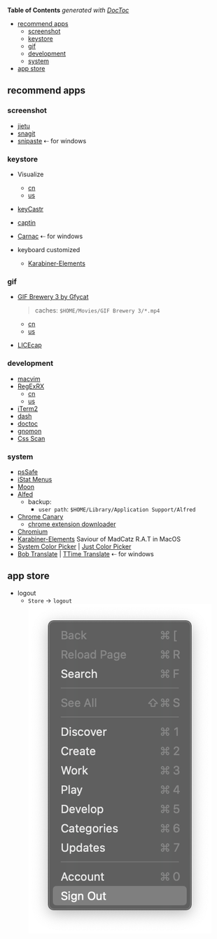 <!-- START doctoc generated TOC please keep comment here to allow auto update -->
<!-- DON'T EDIT THIS SECTION, INSTEAD RE-RUN doctoc TO UPDATE -->
**Table of Contents**  *generated with [DocToc](https://github.com/thlorenz/doctoc)*

- [recommend apps](#recommend-apps)
  - [screenshot](#screenshot)
  - [keystore](#keystore)
  - [gif](#gif)
  - [development](#development)
  - [system](#system)
- [app store](#app-store)

<!-- END doctoc generated TOC please keep comment here to allow auto update -->


## recommend apps
### screenshot
- [jietu](https://jietu.qq.com/)
- [snagit](https://www.techsmith.com/screen-capture.html)
- [snipaste](https://www.snipaste.com/)   ⇠ for windows

### keystore
- Visualize
  - [cn](https://apps.apple.com/cn/app/visualize-display-your-keystrokes-and-mouse-clicks/id978980906?l=en&mt=12)
  - [us](https://apps.apple.com/us/app/visualize-display-your-keystrokes-and-mouse-clicks/id978980906?mt=12)
- [keyCastr](https://github.com/keycastr/keycastr)
- [captin](https://captin.mystrikingly.com/)
- [Carnac](http://carnackeys.com/)      ⇠ for windows

- keyboard customized
  - [Karabiner-Elements](https://karabiner-elements.pqrs.org/)


### gif
- [GIF Brewery 3 by Gfycat](https://gfycat.com/gifbrewery)
  > caches: `$HOME/Movies/GIF Brewery 3/*.mp4`

  - [cn](https://apps.apple.com/cn/app/gif-brewery-3-by-gfycat/id1081413713?l=en&mt=12)
  - [us](https://apps.apple.com/us/app/gif-brewery-3-by-gfycat/id1081413713?mt=12)
- [LICEcap](https://www.cockos.com/licecap/)

### development
- [macvim](https://github.com/macvim-dev/macvim)
- [RegExRX](https://www.macupdate.com/app/mac/33164/regexrx)
  - [cn](https://apps.apple.com/cn/app/regexrx/id498370702?l=en&mt=12)
  - [us](https://apps.apple.com/us/app/regexrx/id498370702?mt=12)
- [iTerm2](https://www.iterm2.com/)
- [dash](https://kapeli.com/dash)
- [doctoc](https://github.com/thlorenz/doctoc)
- [gnomon](https://www.npmjs.com/package/gnomon)
- [Css Scan](https://getcssscan.com/)

### system
- [psSafe](https://pwsafe.org/)
- [iStat Menus](https://bjango.com/mac/istatmenus/)
- [Moon](https://manytricks.com/moom/)
- [Alfed](https://www.alfredapp.com/)
  - backup:
    - `user path`: `$HOME/Library/Application Support/Alfred`
- [Chrome Canary](https://www.google.com/chrome/canary/?platform=mac&standalone=1)
  - [chrome extension downloader](https://chrome-extension-downloader.com/)
- [Chromium](https://www.chromium.org/getting-involved/download-chromium)
- [Karabiner-Elements](https://karabiner-elements.pqrs.org/) Saviour of MadCatz R.A.T in MacOS
- [System Color Picker](https://apps.apple.com/us/app/system-color-picker/id1545870783?mt=12) | [Just Color Picker](https://annystudio.com/software/colorpicker/)
- [Bob Translate](https://bobtranslate.com/) | [TTime Translate](https://ttime.timerecord.cn/)  ⇠ for windows

## app store
- logout
  - `Store` -> `logout`
  ![logout appstore in MacOS](../../screenshot/tools/appstore-logout.png)

